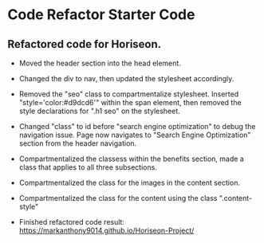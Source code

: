 # Code Refactor Starter Code

## Refactored code for Horiseon. 

* Moved the header section into the head element. 

* Changed the div to nav, then updated the stylesheet accordingly. 

* Removed the "seo" class to compartmentalize stylesheet. Inserted "style='color:#d9dcd6'" within the span element, then removed the style declarations for ".h1 seo" on the stylesheet. 

* Changed "class" to id before "search engine optimization" to debug the navigation issue. Page now navigates to "Search Engine Optimization" section from the header navigation. 

* Compartmentalized the classess within the benefits section, made a class that applies to all three subsections. 

* Compartmentalized the class for the images in the content section.

* Compartmentalized the class for the content using the class ".content-style"

* Finished refactored code result: https://markanthony9014.github.io/Horiseon-Project/

